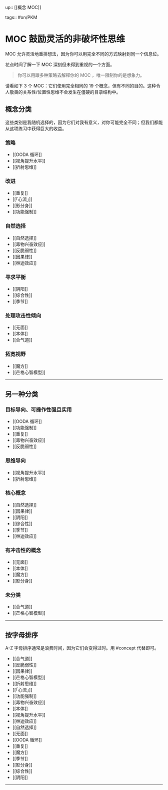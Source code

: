 up:: [[概念 MOC]]

tags:: #on/PKM 

# MOC 鼓励灵活的非破坏性思维

MOC 允许灵活地重排想法，因为你可以用完全不同的方式映射到同一个信息位。  

花点时间了解一下 MOC 深刻但未得到重视的一个方面。

> 你可以用跟多种策略去解释你的 MOC ，唯一限制你的是想象力。  

请看如下 3 个 MOC：它们使用完全相同的 19 个概念，但有不同的目的。这种令人敬畏的关系性/位置性思维不会发生在僵硬的目录结构中。

## 概念分类

这些类别是我随机选择的，因为它们对我有意义，对你可能完全不同；但我们都能从这项练习中获得巨大的收益。

### 策略
- [[OODA 循环]]
- [[视角提升水平]]  
- [[折射思维]]

### 改进
- [[重复]] 
- [[「心流」]]
- [[影分身]]
- [[功能强制]] 

### 自然选择
- [[自然选择]]
- [[毒物兴奋效应]]
- [[反脆弱性]]
- [[因果律]]
- [[林迪效应]] 

### 寻求平衡
- [[阴阳]]
- [[综合性]]
- [[季节]]

### 处理攻击性倾向
- [[无面]]
- [[本体]]
- [[合气道]] 

### 拓宽视野
- [[魔方]]
- [[芒格心智模型]]

---
## 另一种分类

### 目标导向、可操作性强且实用
- [[OODA 循环]]
- [[功能强制]] 
- [[重复]] 
- [[毒物兴奋效应]]
- [[反脆弱性]]

### 思维导向
- [[视角提升水平]]  
- [[折射思维]]

### 核心概念
- [[自然选择]]
- [[因果律]]
- [[阴阳]]
- [[综合性]]
- [[季节]]
- [[林迪效应]] 

### 有冲击性的概念
- [[无面]]
- [[本体]]
- [[魔方]]
- [[影分身]]

### 未分类
- [[合气道]] 
- [[芒格心智模型]]

---
## 按字母排序

A-Z 字母排序通常是浪费时间，因为它们会变得过时。用 #concept 代替即可。

- [[合气道]] 
- [[反脆弱性]]
- [[因果律]]
- [[芒格心智模型]]
- [[折射思维]]
- [[「心流」]]
- [[功能强制]] 
- [[毒物兴奋效应]]
- [[本体]]
- [[视角提升水平]]  
- [[林迪效应]] 
- [[自然选择]]
- [[无面]]
- [[OODA 循环]]
- [[重复]] 
- [[魔方]]
- [[季节]]
- [[影分身]]
- [[综合性]]
- [[阴阳]]

---
